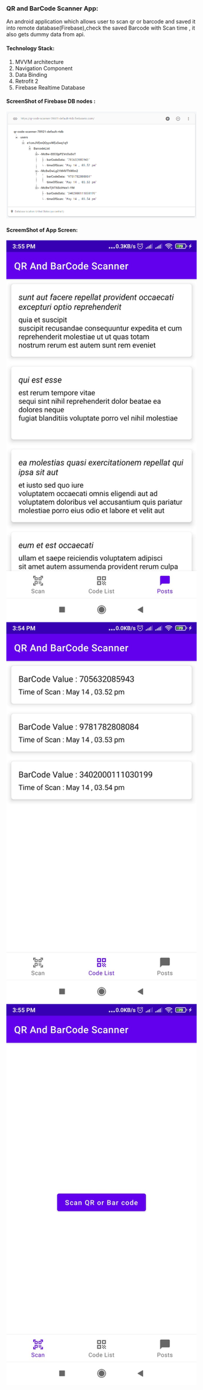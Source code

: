 ### QR and BarCode Scanner App: 

An android application which allows user to scan qr or barcode and saved it into remote database(Firebase),check the saved Barcode with Scan time , it also gets dummy data from api.

#### Technology Stack:

1. MVVM architecture
2. Navigation Component
3. Data Binding
4. Retrofit 2
5. Firebase Realtime Database


#### ScreenShot of Firebase DB nodes :

<img src="images/db.PNG">

#### ScreemShot of App Screen: 

<img src="images/1.jpg">
<img src="images/2.jpg">
<img src="images/3.jpg">

